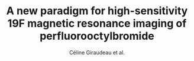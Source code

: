 ---
cat: ciel
subcat: midas
bestof: false
author: Céline Giraudeau et al.
title: A new paradigm for high-sensitivity 19F magnetic resonance imaging of perfluorooctylbromide
journal: Magnetic Resonance in Medicine
year: 2010
type: article
doi: 10.1002/mrm.22269
---